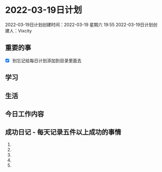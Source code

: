 # 2022-03-19日计划

2022-03-19日计划创建时间：2022-03-19 星期六  19:55
2022-03-19日计划创建人：Vixcity

## 重要的事
- [x] 别忘记给每日计划添加到目录里面去

## 学习

## 生活

## 今日工作内容

## 成功日记 - 每天记录五件以上成功的事情
1. 
2. 
3. 
4. 
5.  